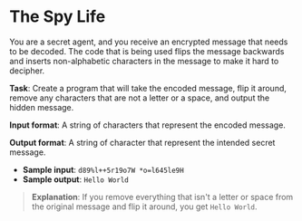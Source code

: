 # The Spy Life

You are a secret agent, and you receive an encrypted message that needs to be decoded. The code that is being used flips the message backwards and inserts non-alphabetic characters in the message to make it hard to decipher. 
 
**Task**: Create a program that will take the encoded message, flip it around, remove any characters that are not a letter or a space, and output the hidden message. 
 
**Input format**: A string of characters that represent the encoded message. 
 
**Output format**: A string of character that represent the intended secret message. 
 
- **Sample input**: `d89%l++5r19o7W *o=l645le9H`
- **Sample output**: `Hello World`

>**Explanation**: If you remove everything that isn't a letter or space from the original message and flip it around, you get `Hello World`.